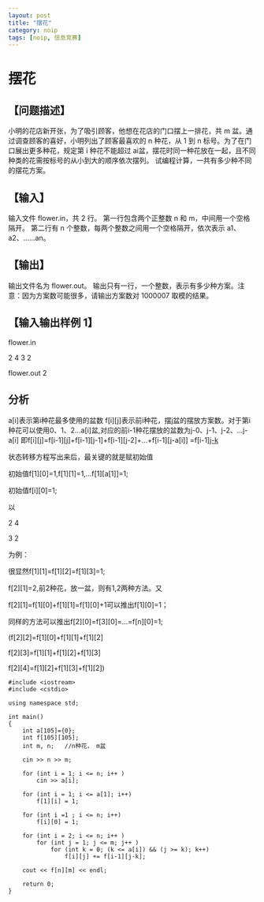 ```yaml
---
layout: post
title: "摆花" 
category: noip
tags: [noip, 信息竞赛]
---
```


# 摆花

## 【问题描述】

小明的花店新开张，为了吸引顾客，他想在花店的门口摆上一排花，共 m 盆。通过调查顾客的喜好，小明列出了顾客最喜欢的 n 种花，从 1 到 n 标号。为了在门口展出更多种花，规定第 i 种花不能超过 ai盆，摆花时同一种花放在一起，且不同种类的花需按标号的从小到大的顺序依次摆列。
试编程计算，一共有多少种不同的摆花方案。

## 【输入】

输入文件 flower.in，共 2 行。
第一行包含两个正整数 n 和 m，中间用一个空格隔开。
第二行有 n 个整数，每两个整数之间用一个空格隔开，依次表示 a1、a2、……an。

## 【输出】
输出文件名为 flower.out。
输出只有一行，一个整数，表示有多少种方案。注意：因为方案数可能很多，请输出方案数对 1000007 取模的结果。

## 【输入输出样例 1】

flower.in

2 4
3 2

flower.out
2

## 分析

a[i]表示第i种花最多使用的盆数
f[i][j]表示前i种花，摆j盆的摆放方案数。对于第i种花可以使用0、1、2...a[i]盆,对应的前i-1种花摆放的盆数为j-0、j-1、j-2、...j-a[i] 
即f[i][j]=f[i-1][j]+f[i-1][j-1]+f[i-1][j-2]+...+f[i-1][j-a[i]] =f[i-1][j-k](0<=k<=a[i],j>=k)

状态转移方程写出来后，最关键的就是赋初始值

初始值f[1][0]=1,f[1][1]=1,...f[1][a[1]]=1; 

初始值f[i][0]=1;

以

2 4

3 2

为例：

很显然f[1][1]=f[1][2]=f[1][3]=1;

f[2][1]=2,前2种花，放一盆，则有1,2两种方法。又

f[2][1]=f[1][0]+f[1][1]=f[1][0]+1可以推出f[1][0]=1；

同样的方法可以推出f[2][0]=f[3][0]=...=f[n][0]=1;

(f[2][2]=f[1][0]+f[1][1]+f[1][2]

f[2][3]=f[1][1]+f[1][2]+f[1][3]

f[2][4]=f[1][2]+f[1][3]+f[1][2])


```C-like
#include <iostream>
#include <cstdio>

using namespace std;

int main()
{
	int a[105]={0};
	int f[105][105];
	int m, n;	//n种花， m盆
	
	cin >> n >> m;
	
	for (int i = 1; i <= n; i++ )
		cin >> a[i];
	
	for (int i = 1; i <= a[1]; i++)
		f[1][i] = 1;
	
	for (int i =1 ; i <= n; i++)
		f[i][0] = 1;
	
	for (int i = 2; i <= n; i++ )
		for (int j = 1; j <= m; j++ )
			for (int k = 0; (k <= a[i]) && (j >= k); k++)
				f[i][j] += f[i-1][j-k];
	
	cout << f[n][m] << endl;
	
	return 0;
}

```

